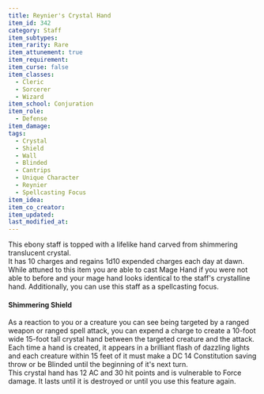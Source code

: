 ```yaml
---
title: Reynier's Crystal Hand
item_id: 342
category: Staff
item_subtypes: 
item_rarity: Rare
item_attunement: true
item_requirement: 
item_curse: false
item_classes: 
  - Cleric
  - Sorcerer
  - Wizard
item_school: Conjuration
item_role: 
  - Defense
item_damage: 
tags:
  - Crystal
  - Shield
  - Wall
  - Blinded
  - Cantrips
  - Unique Character
  - Reynier
  - Spellcasting Focus
item_idea: 
item_co_creator: 
item_updated: 
last_modified_at: 
---
```


This ebony staff is topped with a lifelike hand carved from shimmering translucent crystal.  
It has 10 charges and regains 1d10 expended charges each day at dawn. While attuned to this item you are able to cast <magic-spell>Mage Hand</magic-spell> if you were not able to before and your mage hand looks identical to the staff's crystalline hand. Additionally, you can use this staff as a spellcasting focus.

#### Shimmering Shield
As a reaction to you or a creature you can see being targeted by a ranged weapon or ranged spell attack, you can expend a charge to create a 10-foot wide 15-foot tall crystal hand between the targeted creature and the attack. Each time a hand is created, it appears in a brilliant flash of dazzling lights and each creature within 15 feet of it must make a DC 14 Constitution saving throw or be Blinded until the beginning of it's next turn.  
This crystal hand has 12 AC and 30 hit points and is vulnerable to Force damage. It lasts until it is destroyed or until you use this feature again. 
